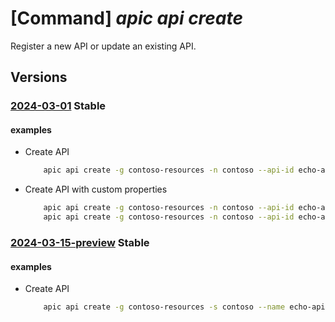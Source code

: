 # [Command] _apic api create_

Register a new API or update an existing API.

## Versions

### [2024-03-01](/Resources/mgmt-plane/L3N1YnNjcmlwdGlvbnMve30vcmVzb3VyY2Vncm91cHMve30vcHJvdmlkZXJzL21pY3Jvc29mdC5hcGljZW50ZXIvc2VydmljZXMve30vd29ya3NwYWNlcy97fS9hcGlzL3t9/2024-03-01.xml) **Stable**

<!-- mgmt-plane /subscriptions/{}/resourcegroups/{}/providers/microsoft.apicenter/services/{}/workspaces/{}/apis/{} 2024-03-01 -->

#### examples

- Create API
    ```bash
        apic api create -g contoso-resources -n contoso --api-id echo-api --title "Echo API" --type REST
    ```

- Create API with custom properties
    ```bash
        apic api create -g contoso-resources -n contoso --api-id echo-api --title "Echo API" --type REST --custom-properties '{\"public-facing\":true}'
        apic api create -g contoso-resources -n contoso --api-id echo-api --title "Echo API" --type REST --custom-properties '@customProperties.json'
    ```

### [2024-03-15-preview](/Resources/mgmt-plane/L3N1YnNjcmlwdGlvbnMve30vcmVzb3VyY2Vncm91cHMve30vcHJvdmlkZXJzL21pY3Jvc29mdC5hcGljZW50ZXIvc2VydmljZXMve30vd29ya3NwYWNlcy97fS9hcGlzL3t9/2024-03-15-preview.xml) **Stable**

<!-- mgmt-plane /subscriptions/{}/resourcegroups/{}/providers/microsoft.apicenter/services/{}/workspaces/{}/apis/{} 2024-03-15-preview -->

#### examples

- Create API
    ```bash
        apic api create -g contoso-resources -s contoso --name echo-api --title "Echo API"
    ```
